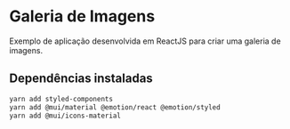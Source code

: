 # Galeria de Imagens

Exemplo de aplicação desenvolvida em ReactJS para criar uma galeria de imagens.


## Dependências instaladas

```bash
yarn add styled-components
yarn add @mui/material @emotion/react @emotion/styled
yarn add @mui/icons-material
```
